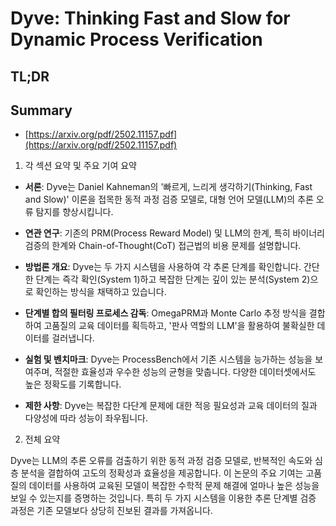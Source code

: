 # Dyve: Thinking Fast and Slow for Dynamic Process Verification
## TL;DR
## Summary
- [https://arxiv.org/pdf/2502.11157.pdf](https://arxiv.org/pdf/2502.11157.pdf)

1. 각 섹션 요약 및 주요 기여 요약

- **서론**: Dyve는 Daniel Kahneman의 '빠르게, 느리게 생각하기(Thinking, Fast and Slow)' 이론을 접목한 동적 과정 검증 모델로, 대형 언어 모델(LLM)의 추론 오류 탐지를 향상시킵니다.

- **연관 연구**: 기존의 PRM(Process Reward Model) 및 LLM의 한계, 특히 바이너리 검증의 한계와 Chain-of-Thought(CoT) 접근법의 비용 문제를 설명합니다.

- **방법론 개요**: Dyve는 두 가지 시스템을 사용하여 각 추론 단계를 확인합니다. 간단한 단계는 즉각 확인(System 1)하고 복잡한 단계는 깊이 있는 분석(System 2)으로 확인하는 방식을 채택하고 있습니다.

- **단계별 합의 필터링 프로세스 감독**: OmegaPRM과 Monte Carlo 추정 방식을 결합하여 고품질의 교육 데이터를 획득하고, '판사 역할의 LLM'을 활용하여 불확실한 데이터를 걸러냅니다.

- **실험 및 벤치마크**: Dyve는 ProcessBench에서 기존 시스템을 능가하는 성능을 보여주며, 적절한 효율성과 우수한 성능의 균형을 맞춥니다. 다양한 데이터셋에서도 높은 정확도를 기록합니다.

- **제한 사항**: Dyve는 복잡한 다단계 문제에 대한 적응 필요성과 교육 데이터의 질과 다양성에 따라 성능이 좌우됩니다.

2. 전체 요약

Dyve는 LLM의 추론 오류를 검출하기 위한 동적 과정 검증 모델로, 반복적인 속도와 심층 분석을 결합하여 고도의 정확성과 효율성을 제공합니다. 이 논문의 주요 기여는 고품질의 데이터를 사용하여 교육된 모델이 복잡한 수학적 문제 해결에 얼마나 높은 성능을 보일 수 있는지를 증명하는 것입니다. 특히 두 가지 시스템을 이용한 추론 단계별 검증 과정은 기존 모델보다 상당히 진보된 결과를 가져옵니다.